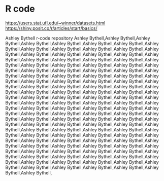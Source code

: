 # R code

https://users.stat.ufl.edu/~winner/datasets.html
https://shiny.posit.co/r/articles/start/basics/

Ashley Bythell r-code repository
Ashley Bythell,Ashley Bythell,Ashley Bythell,Ashley Bythell,Ashley Bythell,Ashley Bythell,Ashley Bythell,Ashley Bythell,Ashley Bythell,Ashley Bythell,Ashley Bythell,Ashley Bythell,Ashley Bythell,Ashley Bythell,Ashley Bythell,Ashley Bythell,Ashley Bythell,Ashley Bythell,Ashley Bythell,Ashley Bythell,Ashley Bythell,Ashley Bythell,Ashley Bythell,Ashley Bythell,Ashley Bythell,Ashley Bythell,Ashley Bythell,Ashley Bythell,Ashley Bythell,Ashley Bythell,Ashley Bythell,Ashley Bythell,Ashley Bythell,Ashley Bythell,Ashley Bythell,Ashley Bythell,Ashley Bythell,Ashley Bythell,Ashley Bythell,Ashley Bythell,Ashley Bythell,Ashley Bythell,Ashley Bythell,Ashley Bythell,Ashley Bythell,Ashley Bythell,Ashley Bythell,Ashley Bythell,Ashley Bythell,Ashley Bythell,Ashley Bythell,Ashley Bythell,Ashley Bythell,Ashley Bythell,Ashley Bythell,Ashley Bythell,Ashley Bythell,Ashley Bythell,Ashley Bythell,Ashley Bythell,Ashley Bythell,Ashley Bythell,Ashley Bythell,Ashley Bythell,Ashley Bythell,Ashley Bythell,Ashley Bythell,Ashley Bythell,Ashley Bythell,Ashley Bythell,Ashley Bythell,Ashley Bythell,Ashley Bythell,Ashley Bythell,Ashley Bythell,Ashley Bythell,Ashley Bythell,Ashley Bythell,Ashley Bythell,Ashley Bythell,Ashley Bythell,Ashley Bythell,Ashley Bythell,Ashley Bythell,Ashley Bythell,Ashley Bythell,Ashley Bythell,Ashley Bythell,Ashley Bythell,Ashley Bythell,Ashley Bythell,Ashley Bythell,Ashley Bythell,Ashley Bythell,Ashley Bythell,Ashley Bythell,Ashley Bythell,Ashley Bythell,Ashley Bythell,Ashley Bythell,Ashley Bythell,Ashley Bythell,Ashley Bythell,Ashley Bythell,Ashley Bythell,Ashley Bythell,Ashley Bythell,Ashley Bythell,Ashley Bythell,Ashley Bythell,Ashley Bythell,Ashley Bythell,Ashley Bythell,Ashley Bythell,Ashley Bythell,Ashley Bythell,Ashley Bythell,Ashley Bythell,Ashley Bythell,Ashley Bythell,Ashley Bythell,Ashley Bythell,Ashley Bythell,Ashley Bythell, 

